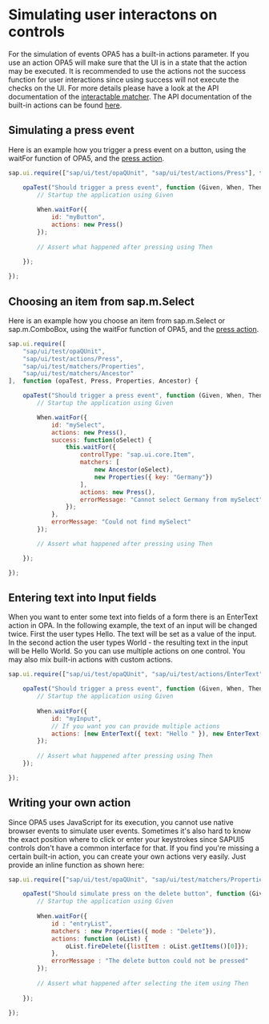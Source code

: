 # Simulating user interactons on controls

For the simulation of events OPA5 has a built-in actions parameter.
If you use an action OPA5 will make sure that the UI is in a state that the action may be executed.
It is recommended to use the actions not the success function for user interactions since using success will not execute the checks on the UI.
For more details please have a look at the API documentation of the [interactable matcher](https://openui5.hana.ondemand.com/#docs/api/symbols/sap.ui.test.matchers.Interactable.html).
The API documentation of the built-in actions can be found [here](https://openui5.hana.ondemand.com/#docs/api/symbols/sap.ui.test.actions.html).

## Simulating a press event
Here is an example how you trigger a press event on a button, using the waitFor function of OPA5, and the [press action](https://openui5.hana.ondemand.com/#docs/api/symbols/sap.ui.test.actions.Press.html).


```javascript
sap.ui.require(["sap/ui/test/opaQUnit", "sap/ui/test/actions/Press"], function (opaTest, Press) {

    opaTest("Should trigger a press event", function (Given, When, Then) {
        // Startup the application using Given
        
        When.waitFor({
            id: "myButton",
            actions: new Press()
        });
        
        // Assert what happened after pressing using Then
    
    });

});
```

## Choosing an item from sap.m.Select
Here is an example how you choose an item from sap.m.Select or sap.m.ComboBox, using the waitFor function of OPA5, and the [press action](https://openui5.hana.ondemand.com/#docs/api/symbols/sap.ui.test.actions.Press.html).

```javascript
sap.ui.require([
    "sap/ui/test/opaQUnit",
    "sap/ui/test/actions/Press",
    "sap/ui/test/matchers/Properties",
    "sap/ui/test/matchers/Ancestor"
],  function (opaTest, Press, Properties, Ancestor) {

    opaTest("Should trigger a press event", function (Given, When, Then) {
        // Startup the application using Given

        When.waitFor({
            id: "mySelect",
            actions: new Press(),
            success: function(oSelect) {
                this.waitFor({
                    controlType: "sap.ui.core.Item",
                    matchers: [
                        new Ancestor(oSelect),
                        new Properties({ key: "Germany"})
                    ],
                    actions: new Press(),
                    errorMessage: "Cannot select Germany from mySelect"
                });
            },
            errorMessage: "Could not find mySelect"
        });

        // Assert what happened after pressing using Then

    });

});
```

## Entering text into Input fields

When you want to enter some text into fields of a form there is an EnterText action in OPA.
In the following example, the text of an input will be changed twice.
First the user types Hello. The text will be set as a value of the input.
In the second action the user types World - the resulting text in the input will be Hello World.
So you can use multiple actions on one control. You may also mix built-in actions with custom actions.

```javascript
sap.ui.require(["sap/ui/test/opaQUnit", "sap/ui/test/actions/EnterText"], function (opaTest, EnterText) {

    opaTest("Should trigger a press event", function (Given, When, Then) {
        // Startup the application using Given
        
        When.waitFor({
            id: "myInput",
            // If you want you can provide multiple actions
            actions: [new EnterText({ text: "Hello " }), new EnterText({ text: " World" })
        });
        
        // Assert what happened after pressing using Then
    });

});
```

## Writing your own action

Since OPA5 uses JavaScript for its execution, you cannot use native browser events to simulate user events.
Sometimes it's also hard to know the exact position where to click or enter your keystrokes since SAPUI5 controls don't have a common interface for that.
If you find you're missing a certain built-in action, you can create your own actions very easily.
Just provide an inline function as shown here:

```javascript
sap.ui.require(["sap/ui/test/opaQUnit", "sap/ui/test/matchers/Properties"], function (opaTest, Properties) {

    opaTest("Should simulate press on the delete button", function (Given, When, Then) {
        // Startup the application using Given
        
        When.waitFor({
            id : "entryList",
            matchers : new Properties({ mode : "Delete"}),
            actions: function (oList) {
                oList.fireDelete({listItem : oList.getItems()[0]});
            },
            errorMessage : "The delete button could not be pressed"
        });
        
        // Assert what happened after selecting the item using Then
    
    });

});
```

